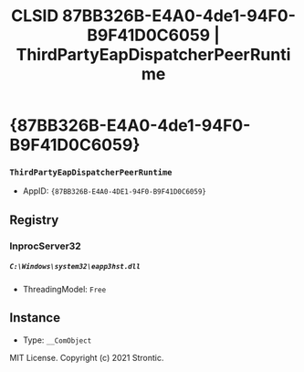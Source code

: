 ﻿---
title: "CLSID 87BB326B-E4A0-4de1-94F0-B9F41D0C6059 | ThirdPartyEapDispatcherPeerRuntime"
excerpt: What is COM-Object CLSID 87BB326B-E4A0-4de1-94F0-B9F41D0C6059?
---

# {87BB326B-E4A0-4de1-94F0-B9F41D0C6059}

### `ThirdPartyEapDispatcherPeerRuntime`
* AppID: `{87BB326B-E4A0-4DE1-94F0-B9F41D0C6059}`

## Registry


### InprocServer32

##### `C:\Windows\system32\eapp3hst.dll`
* ThreadingModel: `Free`

## Instance

* Type: `__ComObject`

MIT License. Copyright (c) 2021 Strontic.


